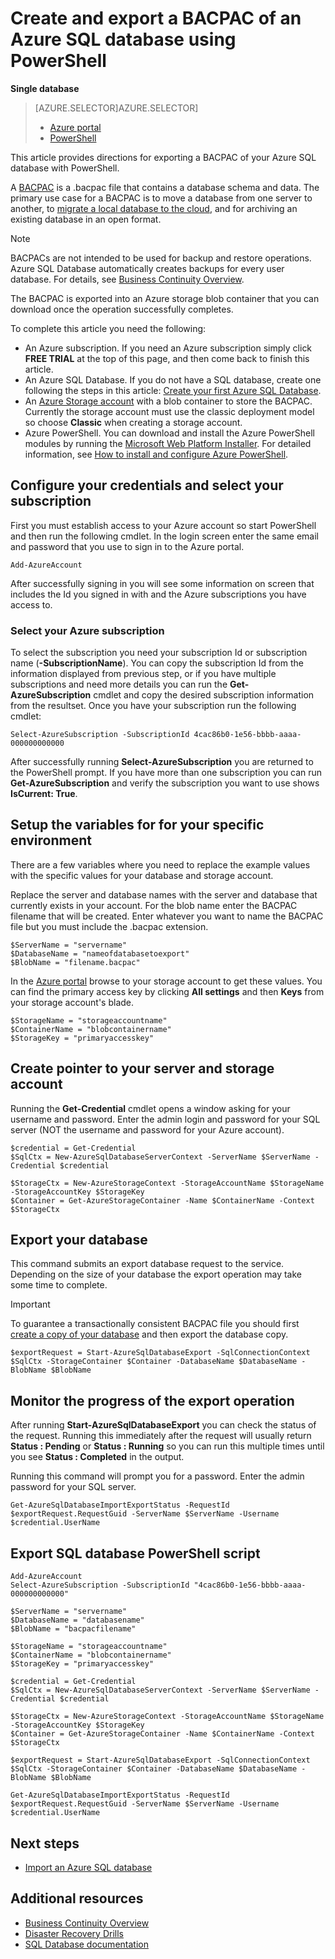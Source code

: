 <properties 
    pageTitle="Create and export a BACPAC of an Azure SQL database using PowerShell" 
    description="Create and export a BACPAC of an Azure SQL database using PowerShell" 
    services="sql-database"
    documentationCenter=""
    authors="stevestein"
    manager="jeffreyg"
    editor=""/>

<tags
    ms.service="sql-database"
    ms.devlang="NA"
    ms.date="12/01/2015"
    ms.author="sstein"
    ms.workload="data-management"
    ms.topic="article"
    ms.tgt_pltfrm="NA"/>


# Create and export a BACPAC of an Azure SQL database using PowerShell
**Single database**

> [AZURE.SELECTOR]AZURE.SELECTOR]
> 
> * [Azure portal](sql-database-export.md)
> * [PowerShell](sql-database-export-powershell.md)
> 
> 
This article provides directions for exporting a BACPAC of your Azure SQL database with PowerShell.

A [BACPAC](https://msdn.microsoft.com/library/ee210546.aspx#Anchor_4) is a .bacpac file that contains a database schema and data. The primary use case for a BACPAC is to move a database from one server to another, to [migrate a local database to the cloud](sql-database-cloud-migrate.md), and for archiving an existing database in an open format.

> [!NOTE]
> BACPACs are not intended to be used for backup and restore operations. Azure SQL Database automatically creates backups for every user database. For details, see [Business Continuity Overview](sql-database-business-continuity.md).
> 
> 
The BACPAC is exported into an Azure storage blob container that you can download once the operation successfully completes.

To complete this article you need the following:

* An Azure subscription. If you need an Azure subscription simply click **FREE TRIAL** at the top of this page, and then come back to finish this article.
* An Azure SQL Database. If you do not have a SQL database, create one following the steps in this article: [Create your first Azure SQL Database](sql-database-get-started.md).
* An [Azure Storage account](storage-create-storage-account.md) with a blob container to store the BACPAC. Currently the storage account must use the classic deployment model so choose **Classic** when creating a storage account.
* Azure PowerShell. You can download and install the Azure PowerShell modules by running the [Microsoft Web Platform Installer](http://go.microsoft.com/fwlink/p/?linkid=320376clcid=0x409). For detailed information, see [How to install and configure Azure PowerShell](powershell-install-configure.md).

## Configure your credentials and select your subscription
First you must establish access to your Azure account so start PowerShell and then run the following cmdlet. In the login screen enter the same email and password that you use to sign in to the Azure portal.

    Add-AzureAccount

After successfully signing in you will see some information on screen that includes the Id you signed in with and the Azure subscriptions you have access to.

### Select your Azure subscription
To select the subscription you need your subscription Id or subscription name (**-SubscriptionName**). You can copy the subscription Id from the information displayed from previous step, or if you have multiple subscriptions and need more details you can run the **Get-AzureSubscription** cmdlet and copy the desired subscription information from the resultset. Once you have your subscription run the following cmdlet:

    Select-AzureSubscription -SubscriptionId 4cac86b0-1e56-bbbb-aaaa-000000000000

After successfully running **Select-AzureSubscription** you are returned to the PowerShell prompt. If you have more than one subscription you can run **Get-AzureSubscription** and verify the subscription you want to use shows **IsCurrent: True**.

## Setup the variables for for your specific environment
There are a few variables where you need to replace the example values with the specific values for your database and storage account.

Replace the server and database names with the server and database that currently exists in your account. For the blob name enter the BACPAC filename that will be created. Enter whatever you want to name the BACPAC file but you must include the .bacpac extension.

    $ServerName = "servername"
    $DatabaseName = "nameofdatabasetoexport"
    $BlobName = "filename.bacpac"

In the [Azure portal](https://portal.azure.com) browse to your storage account to get these values. You can find the primary access key by clicking **All settings** and then **Keys** from your storage account's blade.

    $StorageName = "storageaccountname"
    $ContainerName = "blobcontainername"
    $StorageKey = "primaryaccesskey"

## Create pointer to your server and storage account
Running the **Get-Credential** cmdlet opens a window asking for your username and password. Enter the admin login and password for your SQL server (NOT the username and password for your Azure account).

    $credential = Get-Credential
    $SqlCtx = New-AzureSqlDatabaseServerContext -ServerName $ServerName -Credential $credential

    $StorageCtx = New-AzureStorageContext -StorageAccountName $StorageName -StorageAccountKey $StorageKey
    $Container = Get-AzureStorageContainer -Name $ContainerName -Context $StorageCtx


## Export your database
This command submits an export database request to the service. Depending on the size of your database the export operation may take some time to complete.

> [!IMPORTANT]
> To guarantee a transactionally consistent BACPAC file you should first [create a copy of your database](sql-database-copy-powershell.md) and then export the database copy. 
> 
> 
    $exportRequest = Start-AzureSqlDatabaseExport -SqlConnectionContext $SqlCtx -StorageContainer $Container -DatabaseName $DatabaseName -BlobName $BlobName


## Monitor the progress of the export operation
After running **Start-AzureSqlDatabaseExport** you can check the status of the request. Running this immediately after the request will usually return **Status : Pending** or **Status : Running** so you can run this multiple times until you see **Status : Completed** in the output. 

Running this command will prompt you for a password. Enter the admin password for your SQL server.

    Get-AzureSqlDatabaseImportExportStatus -RequestId $exportRequest.RequestGuid -ServerName $ServerName -Username $credential.UserName



## Export SQL database PowerShell script
    Add-AzureAccount
    Select-AzureSubscription -SubscriptionId "4cac86b0-1e56-bbbb-aaaa-000000000000"

    $ServerName = "servername"
    $DatabaseName = "databasename"
    $BlobName = "bacpacfilename"

    $StorageName = "storageaccountname"
    $ContainerName = "blobcontainername"
    $StorageKey = "primaryaccesskey"

    $credential = Get-Credential
    $SqlCtx = New-AzureSqlDatabaseServerContext -ServerName $ServerName -Credential $credential

    $StorageCtx = New-AzureStorageContext -StorageAccountName $StorageName -StorageAccountKey $StorageKey
    $Container = Get-AzureStorageContainer -Name $ContainerName -Context $StorageCtx

    $exportRequest = Start-AzureSqlDatabaseExport -SqlConnectionContext $SqlCtx -StorageContainer $Container -DatabaseName $DatabaseName -BlobName $BlobName

    Get-AzureSqlDatabaseImportExportStatus -RequestId $exportRequest.RequestGuid -ServerName $ServerName -Username $credential.UserName



## Next steps
* [Import an Azure SQL database](sql-database-import-powershell.md)

## Additional resources
* [Business Continuity Overview](sql-database-business-continuity.md)
* [Disaster Recovery Drills](sql-database-disaster-recovery-drills.md)
* [SQL Database documentation](https://azure.microsoft.com/documentation/services/sql-database/)

